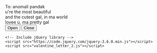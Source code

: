<!DOCTYPE html>
<html lang="en">

<head>
    <meta charset="UTF-8" />
    <title>valentine_letter</title>
    <link rel="preconnect" href="https://fonts.googleapis.com" />
    <link rel="preconnect" href="https://fonts.gstatic.com" crossorigin />
    <link href="https://fonts.googleapis.com/css2?family=Dancing+Script:wght@400..700&display=swap" rel="stylesheet" />
    <link rel="stylesheet" href="valentine_letter_2.css" />
</head>

<body>
    <!-- tiktok meowish -->
    <div class="envelope-wrapper">
        <div id="envelope" class="close">
            <div class="front flap"></div>
            <div class="front pocket"></div>
            <div class="letter">
                <div class="words line1">To: anomali pandak</div>
                <div class="words line2">u're the most beautiful</div>
                <div class="words line3">and the cutest gal, in ma world</div>
                <div class="words line4">lovee u, ma pretty gal</div>
            </div>
            <div class="hearts">
                <div class="heart a1"></div>
                <div class="heart a2"></div>
                <div class="heart a3"></div>
            </div>
        </div>
    </div>
    <div class="reset">
        <button id="open">Open</button>
        <button id="reset">Close</button>
    </div>

    <!-- Include jQuery library -->
    <script src="https://code.jquery.com/jquery-3.6.0.min.js"></script>
    <script src="valentine_letter_2.js"></script>
</body>

</html>

